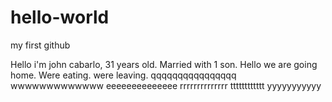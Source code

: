 # hello-world
my first github

Hello i'm john cabarlo, 31 years old. Married with 1 son.
Hello we are going home.
Were eating.
were leaving.
qqqqqqqqqqqqqqqq
wwwwwwwwwwwww
eeeeeeeeeeeeee
rrrrrrrrrrrrrr
tttttttttttt
yyyyyyyyyyy

